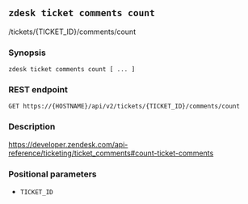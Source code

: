 ## `zdesk ticket comments count`

/tickets/{TICKET_ID}/comments/count

### Synopsis

    zdesk ticket comments count [ ... ]

### REST endpoint

    GET https://{HOSTNAME}/api/v2/tickets/{TICKET_ID}/comments/count

### Description

https://developer.zendesk.com/api-reference/ticketing/ticket_comments#count-ticket-comments

### Positional parameters

* `TICKET_ID`

